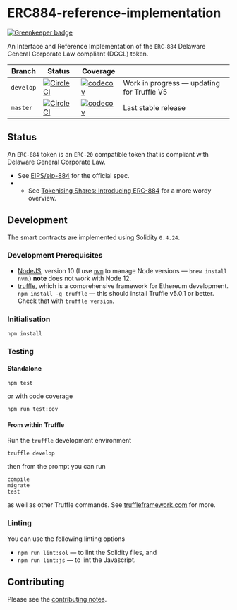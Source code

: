 # ERC884-reference-implementation

[![Greenkeeper badge](https://badges.greenkeeper.io/davesag/ERC884-reference-implementation.svg)](https://greenkeeper.io/)

An Interface and Reference Implementation of the `ERC-884` Delaware General Corporate Law compliant (DGCL) token.

| Branch | Status | Coverage |   |
| ------ | ------ | -------- | - |
| `develop`|[![CircleCI](https://circleci.com/gh/davesag/ERC884-reference-implementation/tree/develop.svg?style=svg)](https://circleci.com/gh/davesag/ERC884-reference-implementation/tree/develop)|[![codecov](https://codecov.io/gh/davesag/ERC884-reference-implementation/branch/develop/graph/badge.svg)](https://codecov.io/gh/davesag/ERC884-reference-implementation)| Work in progress — updating for Truffle V5 |
|`master`|[![CircleCI](https://circleci.com/gh/davesag/ERC884-reference-implementation/tree/master.svg?style=svg)](https://circleci.com/gh/davesag/ERC884-reference-implementation/tree/master)|[![codecov](https://codecov.io/gh/davesag/ERC884-reference-implementation/branch/master/graph/badge.svg)](https://codecov.io/gh/davesag/ERC884-reference-implementation)| Last stable release |

## Status

An `ERC-884` token is an `ERC-20` compatible token that is compliant with Delaware General Corporate Law.

* See [EIPS/eip-884](https://github.com/ethereum/EIPs/blob/master/EIPS/eip-884.md) for the official spec.
* * See [Tokenising Shares: Introducing ERC-884](https://medium.com/coinmonks/tokenising-shares-introducing-erc-884-cc491258e413) for a more wordy overview.

## Development

The smart contracts are implemented using Solidity `0.4.24`.

### Development Prerequisites

* [NodeJS](htps://nodejs.org), version 10 (I use [`nvm`](https://github.com/creationix/nvm) to manage Node versions — `brew install nvm`.) **note** does not work with Node 12.
* [truffle](http://truffleframework.com/), which is a comprehensive framework for Ethereum development. `npm install -g truffle` — this should install Truffle v5.0.1 or better.  Check that with `truffle version`.

### Initialisation

    npm install

### Testing

#### Standalone

    npm test

or with code coverage

    npm run test:cov

#### From within Truffle

Run the `truffle` development environment

    truffle develop

then from the prompt you can run

    compile
    migrate
    test

as well as other Truffle commands. See [truffleframework.com](http://truffleframework.com) for more.

### Linting

You can use the following linting options

* `npm run lint:sol` — to lint the Solidity files, and
* `npm run lint:js` — to lint the Javascript.

## Contributing

Please see the [contributing notes](CONTRIBUTING.md).
